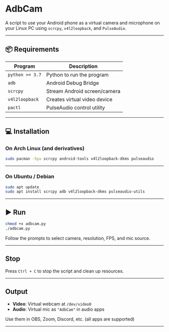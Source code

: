 # AdbCam

A script to use your Android phone as a virtual camera and microphone on your Linux PC using `scrcpy`, `v4l2loopback`, and `PulseAudio`.

---

## 📦 Requirements

| Program        | Description                          |
|-------------|--------------------------------------|
| `python >= 3.7` |       Python to run the program              |
| `adb`       | Android Debug Bridge                 |
| `scrcpy`    | Stream Android screen/camera         |
| `v4l2loopback` | Creates virtual video device     |
| `pactl`     | PulseAudio control utility           |

---

## 💻 Installation

### On Arch Linux (and derivatives)

```bash
sudo pacman -Syu scrcpy android-tools v4l2loopback-dkms pulseaudio
````

---

### On Ubuntu / Debian

```bash
sudo apt update
sudo apt install scrcpy adb v4l2loopback-dkms pulseaudio-utils
```

---

## ▶️ Run

```bash
chmod +x adbcam.py
./adbcam.py
```

Follow the prompts to select camera, resolution, FPS, and mic source.

---

## Stop

Press `Ctrl + C` to stop the script and clean up resources.

---

## Output

* **Video**: Virtual webcam at `/dev/video0`
* **Audio**: Virtual mic as `"AdbCam"` in audio apps

Use them in OBS, Zoom, Discord, etc. (all apps are supported)

---